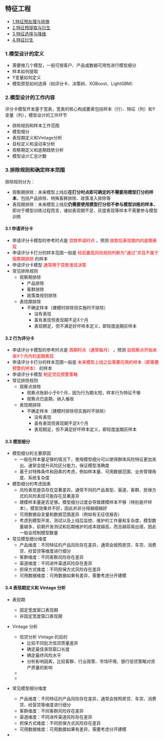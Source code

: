 ## 特征工程
- [1.特征预处理与转换](#1特征预处理与转换) 
- [2.特征预提取与衍生](#2特征预提取与衍生) 
- [3.特征选择与降维](#3特征选择与降维) 
- [4.特征衍生](#4特征衍生) 

### 1.模型设计的定义
- 需要做几个模型，一般可按客户、产品或数据可用性进行模型细分
- 样本如何提取
- Y变量如何定义 
- 模型原型如何选择（如评分卡、决策树、XGBoost、LightGBM）

### 2.模型设计的工作内容
评分卡模型开发基于宽表，宽表的核心构成要素包括样本（行）、特征（列）和Y变量（列），模型设计的工作环节
- 排除规则和样本工作范围
- 模型细分
- 表现期定义和Vintage分析
- 目标定义和滚动率分析
- 观察期定义和逾期趋势分析 
- 模型设计汇总计数

### 3.排除规则和确定样本范围 
排除规则分为：
- 观察期排除：未来模型上线后**在打分时点即可确定的不需要用模型打分的样本**，包括产品排除、特殊客群排除、政策准入排除等
- 表现期排除：未来模型上线后**仍需要使用模型打分但不参与模型训练的样本**，即对于模型训练过程而言，诸如表现期不足、灰度表现等样本不需要参与模型训练  

<font color="red">  </font> 

#### 3.1 申请评分卡 
- 申请评分卡模型的参考时点是 <font color="red"> 贷款申请时点 </font>，预测 
<font color="red"> 放款后表现期内的逾期表现 </font> 
- 申请评分卡打分的样本范围一般是 <font color="red"> 经前置高风险规则判断为"通过"并且不属于观察期排除 </font> 的样本
- 申请评分卡模型 <font color="red"> 通常用于贷款准驳决策 </font> 
- 常见排除规则
    - 观察期排除 
        - 产品排除
        - 客群排除
        - 政策类规则排除
    - 表现期排除 
        - 不确定样本（建模时排除但实施时不排除）
            - 没有表现
            - 虽有表现但表现期不足X个月
            - 表现期足，但不满足好坏样本定义，即轻度逾期灰样本  

#### 3.2 行为评分卡 
- 申请评分卡模型的参考时点是 <font color="red"> 周期时点（通常每月） </font>，预测 
<font color="red"> 自观察点开始未来X个月内的逾期表现 </font> 
- 申请评分卡打分的样本范围一般是 <font color="red"> 未来模型上线之后需要应用的样本（即需要预警的样本）</font> 的样本
- 申请评分卡模型 <font color="red"> 制定贷后预警策略 </font> 
- 常见排除规则 
    - 观察点排除 
        - 观察点账龄小于6个月，因为行为期太短，样本行为特征不够 
        - 观察点已逾期，纳入催收
    - 表现期排除 
        - 不确定样本（建模时排除但实施时不排除）
            - 没有表现
            - 虽有表现但表现期不足X个月
            - 表现期足，但不满足好坏样本定义，即轻度逾期灰样本  

#### 3.3 模型细分 
- 模型细分的主要原因 
    - 一般在样本量足够的情况下，使用模型细分可以使得群体风险特征更加突出，通常会提升风险区分能力，保证模型准确度 
    - 基于对特殊条件和因素的考虑，例如样本量、可用数据范围、业务管理角度、系统复杂度 
- 模型细分的考虑因素
    - 风险表现是否存在显著差异。通常不同的产品类型、渠道、客群、担保方式的风险表现可能存在显著差异
    - 建模样本量是否足够。模型细分过度会导致建模样本不够（特别是坏样本），模型效果并不好，因此并非分得越细越好 
    - 可用数据自变量和数据范围差异（例如有无征信报告） 
    - 考虑到模型开发、测试以及上线后监控、维护的工作量和复杂度，模型数量越多，前期开发测试和后期维护的成本就越高，而且越容易出错，因此一般会控制模型数量 
- 常见模型细分维度
    - 产品维度：不同特征的产品风险存在差异，通常会按照房贷、车贷、消费贷、经营贷等维度进行细分 
    - 客群维度：不同客群风险存在差异 
    - 渠道维度：不同进件渠道风险存在差异 
    - 担保方式维度：不同担保方式风险存在差异 
    - 可用数据维度：可用数据如果有差异，需要考虑分开建模  

#### 3.4 表现期定义和 Vintage 分析  
- 表现期 
    - 固定宽度窗口表现期
    - 非固定宽度窗口表现期 
- Vintage 分析
    - 信贷分析 Vintage 的目的
        - 比较不同批次信贷质量差异 
        - 确定最佳表现窗口长度 
        - 确定最终风险水平 
        - 分析影响因素，比较客群、行业政策、市场环境、银行信贷策略对资产质量的影响 
    -  
    -  
- 常见模型细分维度
    - 产品维度：不同特征的产品风险存在差异，通常会按照房贷、车贷、消费贷、经营贷等维度进行细分 
    - 客群维度：不同客群风险存在差异 
    - 渠道维度：不同进件渠道风险存在差异 
    - 担保方式维度：不同担保方式风险存在差异 
    - 可用数据维度：可用数据如果有差异，需要考虑分开建模

- 